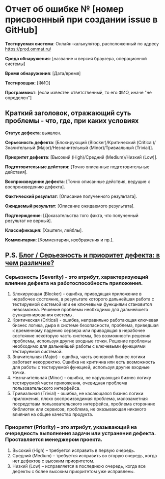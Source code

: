# Отчет об ошибке № [номер присвоенный при создании issue в GitHub]
**Тестируемая система**: Онлайн-калькулятор, расположенный по адресу https://prod.ommat.ru/

**Среда обнаружения**: [название и версия браузера, операционной системы]

**Время обнаружения**: [Дата/время]

**Тестировщик**: [ФИО]

**Программист**: [если известен ответственный, то его ФИО, иначе "не определен"]

## Краткий заголовок, отражающий суть проблемы - что, где, при каких условиях
**Статус дефекта**: выявлен.

**Серьезность дефекта**: [Блокирующий (Blocker)/Критический (Critical)/Значительный (Major)/Незначительный (Minor)/Тривиальный (Trivial)].

**Приоритет дефекта**: [Высокий (High)/Средний (Medium)/Низкий (Low)].

**Подготовительные действия**: [Точно описанные подготовительные действия].

**Воспроизведение дефекта**: [Точно описанные действия, ведущие к воспроизведению дефекта].

**Фактический результат**: [Описание полученного результата].

**Ожидаемый результат**: [Описание ожидаемого результата].

**Подтверждение**: [Доказательства того факта, что полученный результат не верный].

**Классификация**: [Хэштеги, лейблы].

**Комментарии**: [Комментарии, изображения и пр.].

## P.S. [Блог / Серьезность и приоритет дефекта: в чем различие?](https://www.performance-lab.ru/blog/sereznost)
### Серьезность (Severity) - это атрибут, характеризующий влияние дефекта на работоспособность приложения.
1. Блокирующая (Blocker) - ошибка, приводящая приложение в нерабочее состояние, в результате которого дальнейшая работа с тестируемой системой или ее ключевыми функциями становится невозможна. Решение проблемы необходимо для дальнейшего функционирования системы.
2. Критическая (Critical) - ошибка, неправильно работающая ключевая бизнес логика, дыра в системе безопасности, проблема, приведшая к временному падению сервера или приводящая в нерабочее состояние некоторую часть системы, без возможности решения проблемы, используя другие входные точки. Решение проблемы необходимо для дальнейшей работы с ключевыми функциями тестируемой системой.
3. Значительная (Major) - ошибка, часть основной бизнес логики работает некорректно. Ошибка не критична или есть возможность для работы с тестируемой функцией, используя другие входные точки.
4. Незначительная (Minor) - ошибка, не нарушающая бизнес логику тестируемой части приложения, очевидная проблема пользовательского интерфейса.
5. Тривиальная (Trivial) - ошибка, не касающаяся бизнес логики приложения, плохо воспроизводимая проблема, малозаметная посредствам пользовательского интерфейса, проблема сторонних библиотек или сервисов, проблема, не оказывающая никакого влияния на общее качество продукта.
### Приоритет (Priority) – это атрибут, указывающий на очередность выполнения задачи или устранения дефекта. Проставляется менеджером проекта.
1. Высокий (High) – требуется исправить в первую очередь.
2. Средний (Medium) – требуется исправить во вторую очередь, когда нет дефектов с высоким приоритетом.
3. Низкий (Low) – исправляется в последнюю очередь, когда все дефекты с более высоким приоритетом уже исправлены.
